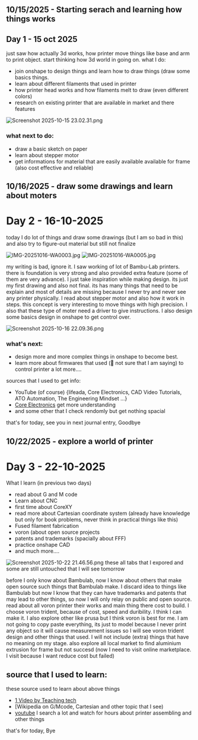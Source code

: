 <!--
  ===================    !!READ THIS NOTICE!!   ====================
  DO NOT edit this file manually. Your changes WILL BE OVERWRITTEN!
  This journal is auto generated and updated by Hack Club Blueprint.
  To edit this file, please edit your journal entries on Blueprint.
  ==================================================================
-->

## 10/15/2025 - Starting serach and learning how things works  

## Day 1 - 15 oct 2025

just saw how actually 3d works, how printer move things like base and arm to print object. start thinking how 3d world in going on. 
what I do:
- join onshape to design things and learn how to draw things (draw some basics things.
- learn about different filaments that used in printer
- how printer head works and how filaments melt to draw (even different colors)
- research on existing printer that are available in market and there features

![Screenshot 2025-10-15 23.02.31.png](https://blueprint.hackclub.com/user-attachments/blobs/proxy/eyJfcmFpbHMiOnsiZGF0YSI6MjUxNywicHVyIjoiYmxvYl9pZCJ9fQ==--a27eaca2232e02a1ab34df8c9f6849dd0af840e8/Screenshot%202025-10-15%2023.02.31.png)


### what next to do:
- draw a basic sketch on paper
- learn about stepper motor
- get informations for material that are easily available available for frame (also cost effective and reliable)
  

## 10/16/2025 - draw some drawings and learn about moters  

# Day 2 - 16-10-2025

today I do lot of things and draw some drawings (but I am so bad in this) and also try to figure-out material but still not finalize

![IMG-20251016-WA0003.jpg](https://blueprint.hackclub.com/user-attachments/blobs/proxy/eyJfcmFpbHMiOnsiZGF0YSI6MjUxMiwicHVyIjoiYmxvYl9pZCJ9fQ==--2d8ca2da5a45ece06bdac636ad5ca88c558a8bd1/IMG-20251016-WA0003.jpg)
![IMG-20251016-WA0005.jpg](https://blueprint.hackclub.com/user-attachments/blobs/proxy/eyJfcmFpbHMiOnsiZGF0YSI6MjUxMywicHVyIjoiYmxvYl9pZCJ9fQ==--b6ba965d53bf0d1444c7f5a1ecfe6261d49132c9/IMG-20251016-WA0005.jpg)

my writing is bad, ignore it. I saw working of lot of Bambu-Lab printers. there is foundation is very strong and also provided extra feature (some of them are very advance). I just take inspiration while making design. its just my first drawing and also not final. its has many things that need to be explain and most of details are missing because I never try and never see any printer physically. 
I read about stepper motor and also how it work in steps. this concept is very interesting to move things with high precision. I also that these type of moter need a driver to give instructions. 
I also design some basics design in onshape to get control over. 

![Screenshot 2025-10-16 22.09.36.png](https://blueprint.hackclub.com/user-attachments/blobs/proxy/eyJfcmFpbHMiOnsiZGF0YSI6MjUxNCwicHVyIjoiYmxvYl9pZCJ9fQ==--70a1b777c3377465a8afe5340240d063dafea4c7/Screenshot%202025-10-16%2022.09.36.png)


### what's next: 
- design more and more complex things in onshape to become best.
- learn more about firmwares that used (🤔 not sure that I am saying) to control printer
a lot more....

sources that I used to get info: 
- YouTube (of course) {lifeada, Core Electronics, CAD Video Tutorials, ATO Automation, The Engineering Mindset ...}
- [Core Electronics](https://core-electronics.com.au/guides/digital-electronics/servos-steppers-or-solenoids-choosing-an-actuator-to-move-your-project/)  get more understanding 
- and some other that I check rendomly but get nothing spacial

that's for today, see you in next journal entry,
Goodbye  

## 10/22/2025 - explore a world of printer  

# Day 3 - 22-10-2025

What I learn (in previous two days)
- read about G and M code
- Learn about CNC
- first time about CoreXY
- read more about Cartesian coordinate system (already have knowledge but only for book problems, never think in practical things like this)
- Fused filament fabrication
- voron (about open source projects
- patents and trademarks (spacially about FFF)
- practice onshape CAD
- and much more....

![Screenshot 2025-10-22 21.46.56.png](https://blueprint.hackclub.com/user-attachments/blobs/proxy/eyJfcmFpbHMiOnsiZGF0YSI6NDQ2NCwicHVyIjoiYmxvYl9pZCJ9fQ==--ac70030f72e41b3e7ba9666873f7ab2bff91047b/Screenshot%202025-10-22%2021.46.56.png)
these all tabs that I expored and some are still untouched that I will see tomorrow

before I only know about Bambulab, now I know about others that make open source such things that Bambulab make. I discard idea to things like Bambulab but now I know that they can have trademarks and patents that may lead to other things, so now I will only relay on public and open source.
read about all voron printer their works and main thing there cost to build.
I choose voron trident, because of cost, speed and duribility. I think I can make it. I also explore other like prusa but I think voron is best for me. I am not going to copy paste everything, its just to model because I never print any object so it will cause measurement issues so I will see voron trident design and other things that used. I will not include (extra) things that have no meaning on my stage. also explore all local market to find aluminium extrusion for frame but not succesd (now I need to visit online marketplace. I visit because I want reduce cost but failed)



## source that I used to learn:
these source used to learn about above things
- [1 Video by Teaching tech](https://www.youtube.com/@TeachingTech)
- [Wikipedia on G/Mcode, Cartesian and other topic that I see)
- [youtube](https://YouTube.com) I search a lot and watch for hours about printer assembling and other things

that's for today, 
Bye  


